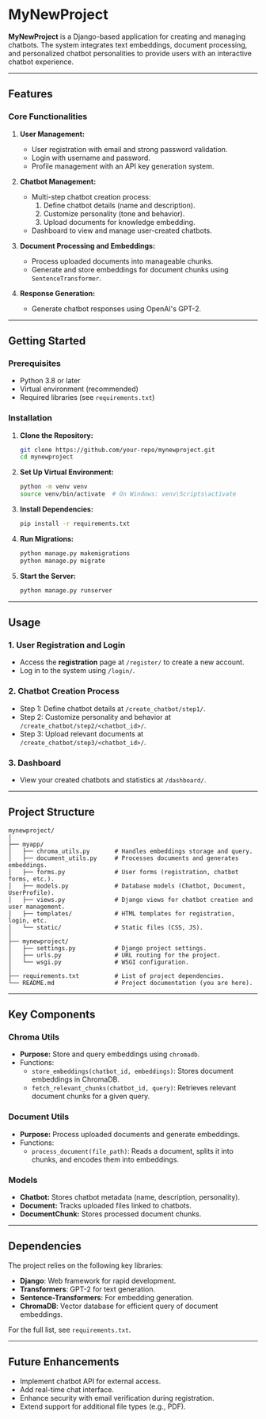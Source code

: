 # **MyNewProject**

**MyNewProject** is a Django-based application for creating and managing chatbots. The system integrates text embeddings, document processing, and personalized chatbot personalities to provide users with an interactive chatbot experience.

---

## **Features**

### **Core Functionalities**
1. **User Management:**
   - User registration with email and strong password validation.
   - Login with username and password.
   - Profile management with an API key generation system.

2. **Chatbot Management:**
   - Multi-step chatbot creation process:
     1. Define chatbot details (name and description).
     2. Customize personality (tone and behavior).
     3. Upload documents for knowledge embedding.
   - Dashboard to view and manage user-created chatbots.

3. **Document Processing and Embeddings:**
   - Process uploaded documents into manageable chunks.
   - Generate and store embeddings for document chunks using `SentenceTransformer`.

4. **Response Generation:**
   - Generate chatbot responses using OpenAI's GPT-2.

---

## **Getting Started**

### **Prerequisites**
- Python 3.8 or later
- Virtual environment (recommended)
- Required libraries (see `requirements.txt`)

### **Installation**
1. **Clone the Repository:**
   ```bash
   git clone https://github.com/your-repo/mynewproject.git
   cd mynewproject
   ```

2. **Set Up Virtual Environment:**
   ```bash
   python -m venv venv
   source venv/bin/activate  # On Windows: venv\Scripts\activate
   ```

3. **Install Dependencies:**
   ```bash
   pip install -r requirements.txt
   ```

4. **Run Migrations:**
   ```bash
   python manage.py makemigrations
   python manage.py migrate
   ```

5. **Start the Server:**
   ```bash
   python manage.py runserver
   ```

---

## **Usage**

### **1. User Registration and Login**
- Access the **registration** page at `/register/` to create a new account.
- Log in to the system using `/login/`.

### **2. Chatbot Creation Process**
- Step 1: Define chatbot details at `/create_chatbot/step1/`.
- Step 2: Customize personality and behavior at `/create_chatbot/step2/<chatbot_id>/`.
- Step 3: Upload relevant documents at `/create_chatbot/step3/<chatbot_id>/`.

### **3. Dashboard**
- View your created chatbots and statistics at `/dashboard/`.

---

## **Project Structure**

```plaintext
mynewproject/
│
├── myapp/
│   ├── chroma_utils.py       # Handles embeddings storage and query.
│   ├── document_utils.py     # Processes documents and generates embeddings.
│   ├── forms.py              # User forms (registration, chatbot forms, etc.).
│   ├── models.py             # Database models (Chatbot, Document, UserProfile).
│   ├── views.py              # Django views for chatbot creation and user management.
│   ├── templates/            # HTML templates for registration, login, etc.
│   └── static/               # Static files (CSS, JS).
│
├── mynewproject/
│   ├── settings.py           # Django project settings.
│   ├── urls.py               # URL routing for the project.
│   └── wsgi.py               # WSGI configuration.
│
├── requirements.txt          # List of project dependencies.
└── README.md                 # Project documentation (you are here).
```

---

## **Key Components**

### **Chroma Utils**
- **Purpose:** Store and query embeddings using `chromadb`.
- Functions:
  - `store_embeddings(chatbot_id, embeddings)`: Stores document embeddings in ChromaDB.
  - `fetch_relevant_chunks(chatbot_id, query)`: Retrieves relevant document chunks for a given query.

### **Document Utils**
- **Purpose:** Process uploaded documents and generate embeddings.
- Functions:
  - `process_document(file_path)`: Reads a document, splits it into chunks, and encodes them into embeddings.

### **Models**
- **Chatbot:** Stores chatbot metadata (name, description, personality).
- **Document:** Tracks uploaded files linked to chatbots.
- **DocumentChunk:** Stores processed document chunks.

---

## **Dependencies**
The project relies on the following key libraries:
- **Django**: Web framework for rapid development.
- **Transformers**: GPT-2 for text generation.
- **Sentence-Transformers**: For embedding generation.
- **ChromaDB**: Vector database for efficient query of document embeddings.

For the full list, see `requirements.txt`.

---

## **Future Enhancements**
- Implement chatbot API for external access.
- Add real-time chat interface.
- Enhance security with email verification during registration.
- Extend support for additional file types (e.g., PDF).
